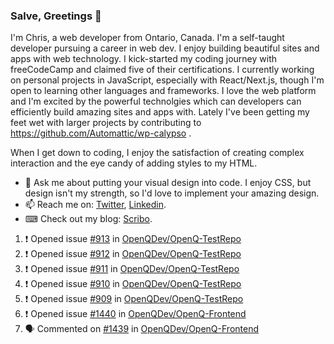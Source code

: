 ### Salve, Greetings 👋

I'm Chris, a web developer from Ontario, Canada. I'm a self-taught developer pursuing a career in web dev. I enjoy building beautiful sites and apps with web technology.
I kick-started my coding journey with freeCodeCamp and claimed five of their certifications.  I currently working on personal projects in JavaScript, especially with React/Next.js, though I'm open to learning other languages and frameworks. I love the web platform and I'm excited by the powerful technolgies which can developers can efficiently build amazing sites and apps with. Lately I've been getting my feet wet with larger projects by contributing to https://github.com/Automattic/wp-calypso .

When I get down to coding, I enjoy the satisfaction of creating complex interaction and the eye candy of adding styles to my HTML. 

- 💬 Ask me about putting your visual design into code. I enjoy CSS, but design isn't my strength, so I'd love to implement your amazing design.
- 📫 Reach me on: [Twitter](https://twitter.com/Christo28120856), [Linkedin](https://www.linkedin.com/in/christopher-stevers-07b9a5204/).
- ⌨ Check out my blog: [Scribo](https://christopherstevers.cf).
<!--
**Christopher-Stevers/Christopher-Stevers** is a ✨ _special_ ✨ repository because its `README.md` (this file) appears on your GitHub profile.

Here are some ideas to get you started:

- 🔭 I’m currently working on ...
- 🌱 I’m currently learning ...
- 👯 I’m looking to collaborate on ...
- 🤔 I’m looking for help with ...
- 😄 Pronouns: ...
- ⚡ Fun fact: ...
-->

<!--START_SECTION:activity-->
1. ❗️ Opened issue [#913](https://github.com/OpenQDev/OpenQ-TestRepo/issues/913) in [OpenQDev/OpenQ-TestRepo](https://github.com/OpenQDev/OpenQ-TestRepo)
2. ❗️ Opened issue [#912](https://github.com/OpenQDev/OpenQ-TestRepo/issues/912) in [OpenQDev/OpenQ-TestRepo](https://github.com/OpenQDev/OpenQ-TestRepo)
3. ❗️ Opened issue [#911](https://github.com/OpenQDev/OpenQ-TestRepo/issues/911) in [OpenQDev/OpenQ-TestRepo](https://github.com/OpenQDev/OpenQ-TestRepo)
4. ❗️ Opened issue [#910](https://github.com/OpenQDev/OpenQ-TestRepo/issues/910) in [OpenQDev/OpenQ-TestRepo](https://github.com/OpenQDev/OpenQ-TestRepo)
5. ❗️ Opened issue [#909](https://github.com/OpenQDev/OpenQ-TestRepo/issues/909) in [OpenQDev/OpenQ-TestRepo](https://github.com/OpenQDev/OpenQ-TestRepo)
6. ❗️ Opened issue [#1440](https://github.com/OpenQDev/OpenQ-Frontend/issues/1440) in [OpenQDev/OpenQ-Frontend](https://github.com/OpenQDev/OpenQ-Frontend)
7. 🗣 Commented on [#1439](https://github.com/OpenQDev/OpenQ-Frontend/issues/1439) in [OpenQDev/OpenQ-Frontend](https://github.com/OpenQDev/OpenQ-Frontend)
<!--END_SECTION:activity-->
